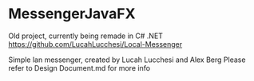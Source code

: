 # MessengerJavaFX

Old project, currently being remade in C# .NET https://github.com/LucahLucchesi/Local-Messenger

Simple lan messenger, created by Lucah Lucchesi and Alex Berg
Please refer to Design Document.md for more info
